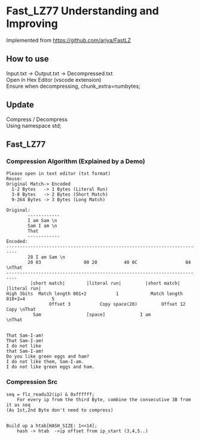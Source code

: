 # Fast_LZ77 Understanding and Improving
Implemented from https://github.com/ariya/FastLZ
## How to use
Input.txt -> Output.txt -> Decompressed.txt\
Open in Hex Editor (vscode extension)\
Ensure when decompressing, chunk_extra=numbytes;
## Update
Compress / Decompress\
Using namespace std;
## Fast_LZ77

### Compression Algorithm (Explained by a Demo)
```
Please open in text editor (txt format)
Reuse:  
Original Match-> Encoded
  1-2 Bytes   -> 1 Bytes (Literal Run)
  3-8 Bytes   -> 2 Bytes (Short Match)
  9-264 Bytes -> 3 Bytes (Long Match)

Original:
		------------
		I am Sam \n
		Sam I am \n
		That
		------------
Encoded:
--------------------------------------------------------------------------
		28 I am Sam \n 
   		20 03                00 20         	40 0C                  04 \nThat
--------------------------------------------------------------------------
	     |short match|        |literal run|         |short match|         |literal run|
High 3bits  Match length 001+2           1            Match length 010+2=4          5
                Offset 3           Copy space(20)         Offset 12             Copy \nThat
		  Sam                 [space]             I am                    \nThat


That Sam-I-am!
That Sam-I-am!
I do not like
that Sam-I-am!
Do you like green eggs and ham?
I do not like them, Sam-I-am.
I do not like green eggs and ham.
```

### Compression Src 
```
seq = flz_readu32(ip) & 0xffffff;
	For every ip from the third Byte, combine the consecutive 3B from it as seq
(As 1st,2nd Byte don't need to compress)


Build up a htab[HASH_SIZE: 1<<14];
	hash -> htab  ->ip offset from ip_start (3,4,5..)
```